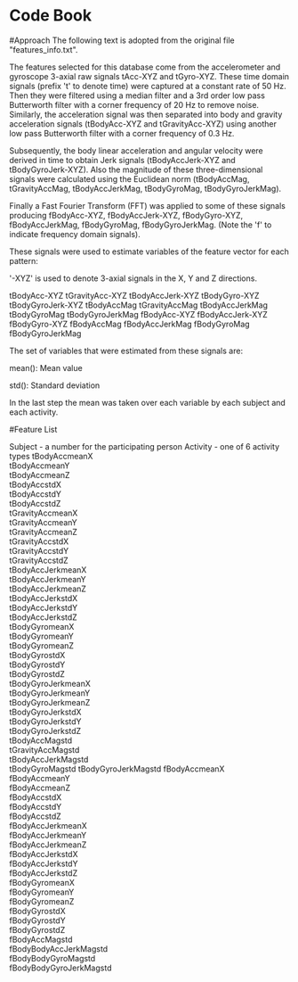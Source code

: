 Code Book
================================================================

#Approach
The following text is adopted from the original file "features_info.txt".

The features selected for this database come from the accelerometer and gyroscope 3-axial raw signals tAcc-XYZ and tGyro-XYZ. These time domain signals (prefix 't' to denote time) were captured at a constant rate of 50 Hz. Then they were filtered using a median filter and a 3rd order low pass Butterworth filter with a corner frequency of 20 Hz to remove noise. Similarly, the acceleration signal was then separated into body and gravity acceleration signals (tBodyAcc-XYZ and tGravityAcc-XYZ) using another low pass Butterworth filter with a corner frequency of 0.3 Hz.

Subsequently, the body linear acceleration and angular velocity were derived in time to obtain Jerk signals (tBodyAccJerk-XYZ and tBodyGyroJerk-XYZ). Also the magnitude of these three-dimensional signals were calculated using the Euclidean norm (tBodyAccMag, tGravityAccMag, tBodyAccJerkMag, tBodyGyroMag, tBodyGyroJerkMag). 

Finally a Fast Fourier Transform (FFT) was applied to some of these signals producing fBodyAcc-XYZ, fBodyAccJerk-XYZ, fBodyGyro-XYZ, fBodyAccJerkMag, fBodyGyroMag, fBodyGyroJerkMag. (Note the 'f' to indicate frequency domain signals). 

These signals were used to estimate variables of the feature vector for each pattern:  

'-XYZ' is used to denote 3-axial signals in the X, Y and Z directions.


tBodyAcc-XYZ
tGravityAcc-XYZ
tBodyAccJerk-XYZ
tBodyGyro-XYZ
tBodyGyroJerk-XYZ
tBodyAccMag
tGravityAccMag
tBodyAccJerkMag
tBodyGyroMag
tBodyGyroJerkMag
fBodyAcc-XYZ
fBodyAccJerk-XYZ
fBodyGyro-XYZ
fBodyAccMag
fBodyAccJerkMag
fBodyGyroMag
fBodyGyroJerkMag


The set of variables that were estimated from these signals are:

mean(): Mean value

std(): Standard deviation

In the last step the mean was taken over each variable by each subject and each activity.


#Feature List

Subject	- a number for the participating person 
Activity - one of 6 activity types 
tBodyAccmeanX	
tBodyAccmeanY	
tBodyAccmeanZ	
tBodyAccstdX	
tBodyAccstdY	
tBodyAccstdZ	
tGravityAccmeanX	
tGravityAccmeanY	
tGravityAccmeanZ	
tGravityAccstdX	 
tGravityAccstdY	 
tGravityAccstdZ	 
tBodyAccJerkmeanX	
tBodyAccJerkmeanY	
tBodyAccJerkmeanZ	
tBodyAccJerkstdX	
tBodyAccJerkstdY	
tBodyAccJerkstdZ	
tBodyGyromeanX	
tBodyGyromeanY	
tBodyGyromeanZ	
tBodyGyrostdX	
tBodyGyrostdY	
tBodyGyrostdZ	
tBodyGyroJerkmeanX 	
tBodyGyroJerkmeanY 	
tBodyGyroJerkmeanZ 	
tBodyGyroJerkstdX	
tBodyGyroJerkstdY	
tBodyGyroJerkstdZ	
tBodyAccMagstd	
tGravityAccMagstd	
tBodyAccJerkMagstd	
tBodyGyroMagstd	
tBodyGyroJerkMagstd	
fBodyAccmeanX	
fBodyAccmeanY	
fBodyAccmeanZ	
fBodyAccstdX	
fBodyAccstdY	
fBodyAccstdZ	
fBodyAccJerkmeanX	
fBodyAccJerkmeanY	
fBodyAccJerkmeanZ	
fBodyAccJerkstdX	
fBodyAccJerkstdY	
fBodyAccJerkstdZ	
fBodyGyromeanX	
fBodyGyromeanY	
fBodyGyromeanZ	
fBodyGyrostdX	
fBodyGyrostdY	
fBodyGyrostdZ	
fBodyAccMagstd	
fBodyBodyAccJerkMagstd	 
fBodyBodyGyroMagstd  
fBodyBodyGyroJerkMagstd  
